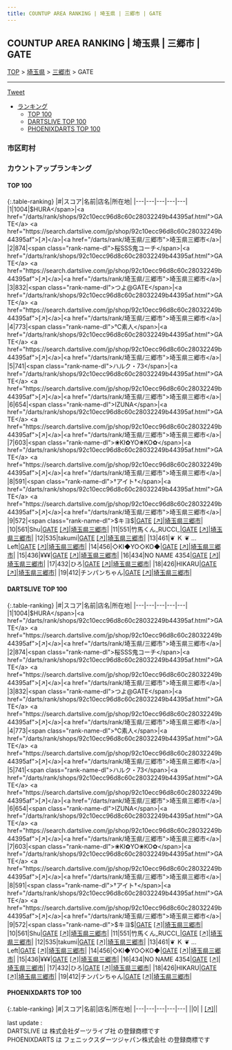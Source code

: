 ```yaml
---
title: COUNTUP AREA RANKING | 埼玉県 | 三郷市 | GATE
---
```

## COUNTUP AREA RANKING | 埼玉県 | 三郷市 | GATE

[TOP](/darts/rank/) > [埼玉県](/darts/rank/埼玉県/) > [三郷市](/darts/rank/埼玉県/三郷市/) > GATE

___

<a href="https://twitter.com/share?ref_src=twsrc%5Etfw" data-text="COUNTUP AREA RANKING | 埼玉県三郷市GATE" class="twitter-share-button" data-hashtags="DARTSLIVE,PHOENIXDARTS,darts,ダーツ" data-show-count="false">Tweet</a>

* [ランキング](#カウントアップランキング)
    * [TOP 100](#top-100)
    * [DARTSLIVE TOP 100](#dartslive-top-100)
    * [PHOENIXDARTS TOP 100](#phoenixdarts-top-100)

### 市区町村

<ul>

</ul>

### カウントアップランキング

#### TOP 100



{:.table-ranking}
|#|スコア|名前|店名|所在地|
|---|---|---|---|---|
|1|1004|<span class="rank-name-dl">$HURA</span>|<a href="/darts/rank/shops/92c10ecc96d8c60c28032249b44395af.html">GATE</a> <a href="https://search.dartslive.com/jp/shop/92c10ecc96d8c60c28032249b44395af">[↗]</a>|<a href="/darts/rank/埼玉県/三郷市">埼玉県三郷市</a>|
|2|874|<span class="rank-name-dl">桜SSS鬼コーチ</span>|<a href="/darts/rank/shops/92c10ecc96d8c60c28032249b44395af.html">GATE</a> <a href="https://search.dartslive.com/jp/shop/92c10ecc96d8c60c28032249b44395af">[↗]</a>|<a href="/darts/rank/埼玉県/三郷市">埼玉県三郷市</a>|
|3|832|<span class="rank-name-dl">つよ@GATE</span>|<a href="/darts/rank/shops/92c10ecc96d8c60c28032249b44395af.html">GATE</a> <a href="https://search.dartslive.com/jp/shop/92c10ecc96d8c60c28032249b44395af">[↗]</a>|<a href="/darts/rank/埼玉県/三郷市">埼玉県三郷市</a>|
|4|773|<span class="rank-name-dl">℃素人</span>|<a href="/darts/rank/shops/92c10ecc96d8c60c28032249b44395af.html">GATE</a> <a href="https://search.dartslive.com/jp/shop/92c10ecc96d8c60c28032249b44395af">[↗]</a>|<a href="/darts/rank/埼玉県/三郷市">埼玉県三郷市</a>|
|5|741|<span class="rank-name-dl">ハルク・73</span>|<a href="/darts/rank/shops/92c10ecc96d8c60c28032249b44395af.html">GATE</a> <a href="https://search.dartslive.com/jp/shop/92c10ecc96d8c60c28032249b44395af">[↗]</a>|<a href="/darts/rank/埼玉県/三郷市">埼玉県三郷市</a>|
|6|654|<span class="rank-name-dl">IZUNA</span>|<a href="/darts/rank/shops/92c10ecc96d8c60c28032249b44395af.html">GATE</a> <a href="https://search.dartslive.com/jp/shop/92c10ecc96d8c60c28032249b44395af">[↗]</a>|<a href="/darts/rank/埼玉県/三郷市">埼玉県三郷市</a>|
|7|603|<span class="rank-name-dl">❀KI✿YO❀KO✿</span>|<a href="/darts/rank/shops/92c10ecc96d8c60c28032249b44395af.html">GATE</a> <a href="https://search.dartslive.com/jp/shop/92c10ecc96d8c60c28032249b44395af">[↗]</a>|<a href="/darts/rank/埼玉県/三郷市">埼玉県三郷市</a>|
|8|591|<span class="rank-name-dl">†アイト†</span>|<a href="/darts/rank/shops/92c10ecc96d8c60c28032249b44395af.html">GATE</a> <a href="https://search.dartslive.com/jp/shop/92c10ecc96d8c60c28032249b44395af">[↗]</a>|<a href="/darts/rank/埼玉県/三郷市">埼玉県三郷市</a>|
|9|572|<span class="rank-name-dl">$キヨ$</span>|<a href="/darts/rank/shops/92c10ecc96d8c60c28032249b44395af.html">GATE</a> <a href="https://search.dartslive.com/jp/shop/92c10ecc96d8c60c28032249b44395af">[↗]</a>|<a href="/darts/rank/埼玉県/三郷市">埼玉県三郷市</a>|
|10|561|<span class="rank-name-dl">Shu</span>|<a href="/darts/rank/shops/92c10ecc96d8c60c28032249b44395af.html">GATE</a> <a href="https://search.dartslive.com/jp/shop/92c10ecc96d8c60c28032249b44395af">[↗]</a>|<a href="/darts/rank/埼玉県/三郷市">埼玉県三郷市</a>|
|11|551|<span class="rank-name-dl">竹馬くん_RUCCI_</span>|<a href="/darts/rank/shops/92c10ecc96d8c60c28032249b44395af.html">GATE</a> <a href="https://search.dartslive.com/jp/shop/92c10ecc96d8c60c28032249b44395af">[↗]</a>|<a href="/darts/rank/埼玉県/三郷市">埼玉県三郷市</a>|
|12|535|<span class="rank-name-dl">takumi</span>|<a href="/darts/rank/shops/92c10ecc96d8c60c28032249b44395af.html">GATE</a> <a href="https://search.dartslive.com/jp/shop/92c10ecc96d8c60c28032249b44395af">[↗]</a>|<a href="/darts/rank/埼玉県/三郷市">埼玉県三郷市</a>|
|13|461|<span class="rank-name-dl">❦ Ｋ ❦ …Left</span>|<a href="/darts/rank/shops/92c10ecc96d8c60c28032249b44395af.html">GATE</a> <a href="https://search.dartslive.com/jp/shop/92c10ecc96d8c60c28032249b44395af">[↗]</a>|<a href="/darts/rank/埼玉県/三郷市">埼玉県三郷市</a>|
|14|456|<span class="rank-name-dl">◇KI◆YO◇KO◆</span>|<a href="/darts/rank/shops/92c10ecc96d8c60c28032249b44395af.html">GATE</a> <a href="https://search.dartslive.com/jp/shop/92c10ecc96d8c60c28032249b44395af">[↗]</a>|<a href="/darts/rank/埼玉県/三郷市">埼玉県三郷市</a>|
|15|436|<span class="rank-name-dl">¥¥¥</span>|<a href="/darts/rank/shops/92c10ecc96d8c60c28032249b44395af.html">GATE</a> <a href="https://search.dartslive.com/jp/shop/92c10ecc96d8c60c28032249b44395af">[↗]</a>|<a href="/darts/rank/埼玉県/三郷市">埼玉県三郷市</a>|
|16|434|<span class="rank-name-dl">NO NAME 4354</span>|<a href="/darts/rank/shops/92c10ecc96d8c60c28032249b44395af.html">GATE</a> <a href="https://search.dartslive.com/jp/shop/92c10ecc96d8c60c28032249b44395af">[↗]</a>|<a href="/darts/rank/埼玉県/三郷市">埼玉県三郷市</a>|
|17|432|<span class="rank-name-dl">ひろ</span>|<a href="/darts/rank/shops/92c10ecc96d8c60c28032249b44395af.html">GATE</a> <a href="https://search.dartslive.com/jp/shop/92c10ecc96d8c60c28032249b44395af">[↗]</a>|<a href="/darts/rank/埼玉県/三郷市">埼玉県三郷市</a>|
|18|426|<span class="rank-name-dl">HIKARU</span>|<a href="/darts/rank/shops/92c10ecc96d8c60c28032249b44395af.html">GATE</a> <a href="https://search.dartslive.com/jp/shop/92c10ecc96d8c60c28032249b44395af">[↗]</a>|<a href="/darts/rank/埼玉県/三郷市">埼玉県三郷市</a>|
|19|412|<span class="rank-name-dl">チンパンちゃん</span>|<a href="/darts/rank/shops/92c10ecc96d8c60c28032249b44395af.html">GATE</a> <a href="https://search.dartslive.com/jp/shop/92c10ecc96d8c60c28032249b44395af">[↗]</a>|<a href="/darts/rank/埼玉県/三郷市">埼玉県三郷市</a>|


#### DARTSLIVE TOP 100



{:.table-ranking}
|#|スコア|名前|店名|所在地|
|---|---|---|---|---|
|1|1004|<span class="rank-name-dl">$HURA</span>|<a href="/darts/rank/shops/92c10ecc96d8c60c28032249b44395af.html">GATE</a> <a href="https://search.dartslive.com/jp/shop/92c10ecc96d8c60c28032249b44395af">[↗]</a>|<a href="/darts/rank/埼玉県/三郷市">埼玉県三郷市</a>|
|2|874|<span class="rank-name-dl">桜SSS鬼コーチ</span>|<a href="/darts/rank/shops/92c10ecc96d8c60c28032249b44395af.html">GATE</a> <a href="https://search.dartslive.com/jp/shop/92c10ecc96d8c60c28032249b44395af">[↗]</a>|<a href="/darts/rank/埼玉県/三郷市">埼玉県三郷市</a>|
|3|832|<span class="rank-name-dl">つよ@GATE</span>|<a href="/darts/rank/shops/92c10ecc96d8c60c28032249b44395af.html">GATE</a> <a href="https://search.dartslive.com/jp/shop/92c10ecc96d8c60c28032249b44395af">[↗]</a>|<a href="/darts/rank/埼玉県/三郷市">埼玉県三郷市</a>|
|4|773|<span class="rank-name-dl">℃素人</span>|<a href="/darts/rank/shops/92c10ecc96d8c60c28032249b44395af.html">GATE</a> <a href="https://search.dartslive.com/jp/shop/92c10ecc96d8c60c28032249b44395af">[↗]</a>|<a href="/darts/rank/埼玉県/三郷市">埼玉県三郷市</a>|
|5|741|<span class="rank-name-dl">ハルク・73</span>|<a href="/darts/rank/shops/92c10ecc96d8c60c28032249b44395af.html">GATE</a> <a href="https://search.dartslive.com/jp/shop/92c10ecc96d8c60c28032249b44395af">[↗]</a>|<a href="/darts/rank/埼玉県/三郷市">埼玉県三郷市</a>|
|6|654|<span class="rank-name-dl">IZUNA</span>|<a href="/darts/rank/shops/92c10ecc96d8c60c28032249b44395af.html">GATE</a> <a href="https://search.dartslive.com/jp/shop/92c10ecc96d8c60c28032249b44395af">[↗]</a>|<a href="/darts/rank/埼玉県/三郷市">埼玉県三郷市</a>|
|7|603|<span class="rank-name-dl">❀KI✿YO❀KO✿</span>|<a href="/darts/rank/shops/92c10ecc96d8c60c28032249b44395af.html">GATE</a> <a href="https://search.dartslive.com/jp/shop/92c10ecc96d8c60c28032249b44395af">[↗]</a>|<a href="/darts/rank/埼玉県/三郷市">埼玉県三郷市</a>|
|8|591|<span class="rank-name-dl">†アイト†</span>|<a href="/darts/rank/shops/92c10ecc96d8c60c28032249b44395af.html">GATE</a> <a href="https://search.dartslive.com/jp/shop/92c10ecc96d8c60c28032249b44395af">[↗]</a>|<a href="/darts/rank/埼玉県/三郷市">埼玉県三郷市</a>|
|9|572|<span class="rank-name-dl">$キヨ$</span>|<a href="/darts/rank/shops/92c10ecc96d8c60c28032249b44395af.html">GATE</a> <a href="https://search.dartslive.com/jp/shop/92c10ecc96d8c60c28032249b44395af">[↗]</a>|<a href="/darts/rank/埼玉県/三郷市">埼玉県三郷市</a>|
|10|561|<span class="rank-name-dl">Shu</span>|<a href="/darts/rank/shops/92c10ecc96d8c60c28032249b44395af.html">GATE</a> <a href="https://search.dartslive.com/jp/shop/92c10ecc96d8c60c28032249b44395af">[↗]</a>|<a href="/darts/rank/埼玉県/三郷市">埼玉県三郷市</a>|
|11|551|<span class="rank-name-dl">竹馬くん_RUCCI_</span>|<a href="/darts/rank/shops/92c10ecc96d8c60c28032249b44395af.html">GATE</a> <a href="https://search.dartslive.com/jp/shop/92c10ecc96d8c60c28032249b44395af">[↗]</a>|<a href="/darts/rank/埼玉県/三郷市">埼玉県三郷市</a>|
|12|535|<span class="rank-name-dl">takumi</span>|<a href="/darts/rank/shops/92c10ecc96d8c60c28032249b44395af.html">GATE</a> <a href="https://search.dartslive.com/jp/shop/92c10ecc96d8c60c28032249b44395af">[↗]</a>|<a href="/darts/rank/埼玉県/三郷市">埼玉県三郷市</a>|
|13|461|<span class="rank-name-dl">❦ Ｋ ❦ …Left</span>|<a href="/darts/rank/shops/92c10ecc96d8c60c28032249b44395af.html">GATE</a> <a href="https://search.dartslive.com/jp/shop/92c10ecc96d8c60c28032249b44395af">[↗]</a>|<a href="/darts/rank/埼玉県/三郷市">埼玉県三郷市</a>|
|14|456|<span class="rank-name-dl">◇KI◆YO◇KO◆</span>|<a href="/darts/rank/shops/92c10ecc96d8c60c28032249b44395af.html">GATE</a> <a href="https://search.dartslive.com/jp/shop/92c10ecc96d8c60c28032249b44395af">[↗]</a>|<a href="/darts/rank/埼玉県/三郷市">埼玉県三郷市</a>|
|15|436|<span class="rank-name-dl">¥¥¥</span>|<a href="/darts/rank/shops/92c10ecc96d8c60c28032249b44395af.html">GATE</a> <a href="https://search.dartslive.com/jp/shop/92c10ecc96d8c60c28032249b44395af">[↗]</a>|<a href="/darts/rank/埼玉県/三郷市">埼玉県三郷市</a>|
|16|434|<span class="rank-name-dl">NO NAME 4354</span>|<a href="/darts/rank/shops/92c10ecc96d8c60c28032249b44395af.html">GATE</a> <a href="https://search.dartslive.com/jp/shop/92c10ecc96d8c60c28032249b44395af">[↗]</a>|<a href="/darts/rank/埼玉県/三郷市">埼玉県三郷市</a>|
|17|432|<span class="rank-name-dl">ひろ</span>|<a href="/darts/rank/shops/92c10ecc96d8c60c28032249b44395af.html">GATE</a> <a href="https://search.dartslive.com/jp/shop/92c10ecc96d8c60c28032249b44395af">[↗]</a>|<a href="/darts/rank/埼玉県/三郷市">埼玉県三郷市</a>|
|18|426|<span class="rank-name-dl">HIKARU</span>|<a href="/darts/rank/shops/92c10ecc96d8c60c28032249b44395af.html">GATE</a> <a href="https://search.dartslive.com/jp/shop/92c10ecc96d8c60c28032249b44395af">[↗]</a>|<a href="/darts/rank/埼玉県/三郷市">埼玉県三郷市</a>|
|19|412|<span class="rank-name-dl">チンパンちゃん</span>|<a href="/darts/rank/shops/92c10ecc96d8c60c28032249b44395af.html">GATE</a> <a href="https://search.dartslive.com/jp/shop/92c10ecc96d8c60c28032249b44395af">[↗]</a>|<a href="/darts/rank/埼玉県/三郷市">埼玉県三郷市</a>|


#### PHOENIXDARTS TOP 100



{:.table-ranking}
|#|スコア|名前|店名|所在地|
|---|---|---|---|---|
||0|<span class="rank-name-dl"> </span>|<a href="/darts/rank/shops/.html"></a> <a href="">[↗]</a>|<a href="/darts/rank//"></a>|


<div class="footer border-top border-gray-light mt-5 pt-3 text-right text-gray">
    last update : <span style="font-weight: italic" id="foot_last_modified"></span><br />
    DARTSLIVE は 株式会社ダーツライブ社 の登録商標です<br />
    PHOENIXDARTS は フェニックスダーツジャパン株式会社 の登録商標です<br />
</div>

<script src="https://cdnjs.cloudflare.com/ajax/libs/jquery.tablesorter/2.31.3/js/jquery.tablesorter.min.js" integrity="sha512-qzgd5cYSZcosqpzpn7zF2ZId8f/8CHmFKZ8j7mU4OUXTNRd5g+ZHBPsgKEwoqxCtdQvExE5LprwwPAgoicguNg==" crossorigin="anonymous" referrerpolicy="no-referrer"></script>
<link rel="stylesheet" href="https://cdnjs.cloudflare.com/ajax/libs/jquery.tablesorter/2.31.3/css/theme.default.min.css" integrity="sha512-wghhOJkjQX0Lh3NSWvNKeZ0ZpNn+SPVXX1Qyc9OCaogADktxrBiBdKGDoqVUOyhStvMBmJQ8ZdMHiR3wuEq8+w==" crossorigin="anonymous" referrerpolicy="no-referrer" />
<script>
$(function() {
    $(".table-ranking").tablesorter({sortList:[[0, 0]]});
    $("#foot_last_modified").text(formatDate(new Date(document.lastModified), 'yyyy-MM-dd HH:mm:ss'));
});
</script>

<script async src="https://platform.twitter.com/widgets.js" charset="utf-8"></script>